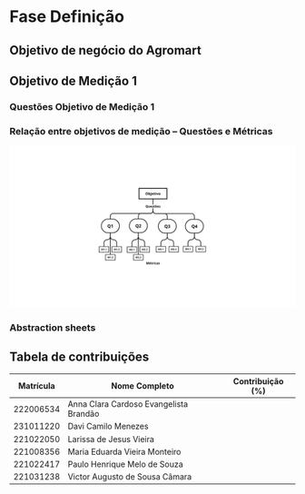 # Fase Definição

## Objetivo de negócio do Agromart

## Objetivo de Medição 1

### Questões Objetivo de Medição 1

### Relação entre objetivos de medição – Questões e Métricas

![Questões e Métricas](../assets/QuestoesMetricas.png)

### Abstraction sheets

## Tabela de contribuições

| Matrícula       | Nome Completo                          | Contribuição (%) |
|-----------------|----------------------------------------|------------------|
| 222006534       | Anna Clara Cardoso Evangelista Brandão |              |
| 231011220       | Davi Camilo Menezes                    |              |
| 221022050       | Larissa de Jesus Vieira                |              |
| 221008356       | Maria Eduarda Vieira Monteiro          |               |
| 221022417       | Paulo Henrique Melo de Souza           |               |
| 221031238       | Victor Augusto de Sousa Câmara         |               |
